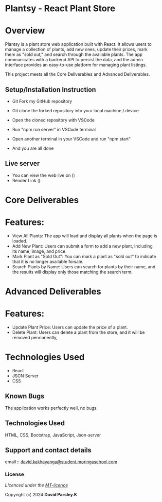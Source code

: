 # Plantsy - React Plant Store

# Overview

Plantsy is a plant store web application built with React. It allows users to manage a collection of plants, add new ones, update their prices, mark them as "sold out," and search through the available plants. The app communicates with a backend API to persist the data, and the admin interface provides an easy-to-use platform for managing plant listings.

This project meets all the Core Deliverables and Advanced Deliverables.

## Setup/Installation Instruction
* Git Fork my GitHub repository
* Git clone the forked repository into your local machine / device
* Open the cloned repository with VSCode
* Run "npm run server" in VSCode terminal
* Open another terminal in your VSCode and run "npm start"

* And you are all done

## Live server
* You can view the web live on ()
* Render Link ()

# Core Deliverables
# Features:
* View All Plants: The app will load and display all plants when the page is loaded.
* Add New Plant: Users can submit a form to add a new plant, including its name, image, and price.
* Mark Plant as "Sold Out": You can mark a plant as "sold out" to indicate that it is no longer available      forsale.
* Search Plants by Name: Users can search for plants by their name, and the results will display only those matching the search term.

# Advanced Deliverables
# Features:
* Update Plant Price: Users can update the price of a plant.
* Delete Plant: Users can delete a plant from the store, and it will be removed permanently,

# Technologies Used
* React
* JSON Server
* CSS

## Known Bugs
The application works perfectly well, no bugs.

## Technologies Used
HTML, CSS, Bootstrap, JavaScript, Json-server

## Support and contact details
email :: david.kakhayanga@student.moringaschool.com

### License
*LIcenced under the [MT-licence](https://opensource.org/license/mit)*

Copyright (c) 2024 **David Parsley.K**
